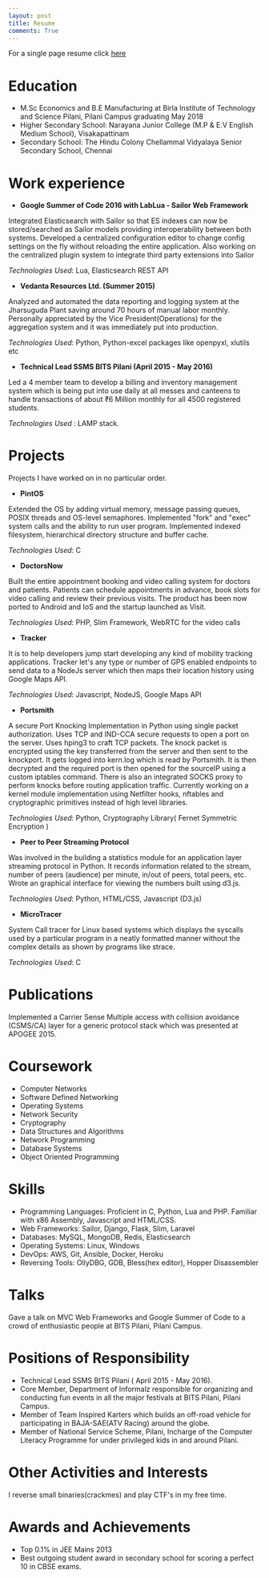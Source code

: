 ```yaml
---
layout: post
title: Resume
comments: True
---
```

For a single page resume click [here](/resume)

# Education

* M.Sc Economics and B.E Manufacturing at Birla Institute of Technology and Science Pilani, Pilani Campus graduating May 2018
* Higher Secondary School: Narayana Junior College (M.P & E.V English Medium School), Visakapattinam
* Secondary School: The Hindu Colony Chellammal Vidyalaya Senior Secondary School, Chennai

# Work experience

* **Google Summer of Code 2016 with LabLua - Sailor Web Framework**

Integrated Elasticsearch with Sailor so that ES indexes can now be stored/searched as Sailor models providing interoperability between both systems. Developed a centralized configuration editor to change config settings on the fly without reloading the entire application. Also working on the centralized plugin system to integrate third party extensions into Sailor

_Technologies Used_: Lua, Elasticsearch REST API

* **Vedanta Resources Ltd. (Summer 2015)**

Analyzed and automated the data reporting and logging system at the Jharsuguda Plant saving around 70 hours of manual labor monthly. Personally appreciated by the Vice President(Operations) for the aggregation system and it was immediately put into production. 

_Technologies Used_: Python, Python-excel packages like openpyxl, xlutils etc

* **Technical Lead  SSMS BITS Pilani (April 2015 - May 2016)**

Led a 4 member team to develop a billing and inventory management system which is being put into use daily at all messes and canteens to handle transactions of about ₹6 Million monthly for all 4500 registered students.

_Technologies Used_ : LAMP stack.

# Projects

Projects I have worked on in no particular order.

* **PintOS**

Extended the OS by adding virtual memory, message passing queues, POSIX threads and OS-level semaphores. Implemented "fork" and "exec" system calls and the ability to run user program. Implemented indexed filesystem, hierarchical directory structure and buffer cache.

_Technologies Used_: C

* **DoctorsNow**

Built the entire appointment booking and video calling system for doctors and patients. Patients can schedule appointments in advance, book slots for video calling and review their previous visits. The product has been now ported to Android and IoS and the startup launched as Visit.

_Technologies Used_: PHP, Slim Framework, WebRTC for the video calls

* **Tracker**

It is to help developers jump start developing any kind of mobility tracking applications. Tracker let's any type or number of GPS enabled endpoints to send data to a NodeJs server which then maps their location history using Google Maps API. 

_Technologies Used_: Javascript, NodeJS, Google Maps API

* **Portsmith**

A secure Port Knocking Implementation in Python using single packet authorization. Uses TCP and IND-CCA secure requests to open a port on the server. Uses hping3 to craft TCP packets. The knock packet is encrypted using the key transferred from the server and then sent to the knockport. It gets logged into kern.log which is read by Portsmith. It is then decrypted and the required port is then opened for the sourceIP using a custom iptables command. There is also an integrated SOCKS proxy to perform knocks before routing application traffic. Currently working on a kernel module implementation using Netfilter hooks, nftables and cryptographic primitives instead of high level libraries.

_Technologies Used_: Python, Cryptography Library( Fernet Symmetric Encryption )

* **Peer to Peer Streaming Protocol**

Was involved in the building a statistics module for an application layer streaming protocol in Python. It records information related to the stream, number of peers (audience) per minute, in/out of peers, total peers, etc. Wrote an graphical interface for viewing the numbers built using d3.js.

_Technologies Used_: Python, HTML/CSS, Javascript (D3.js)

* **MicroTracer**

System Call tracer for Linux based systems which displays the syscalls used by a particular program in a neatly formatted manner without the complex details as shown by programs like strace. 

_Technologies Used_: C

# Publications

Implemented a Carrier Sense Multiple access with collision avoidance (CSMS/CA) layer for a generic protocol stack which was presented at APOGEE 2015.


# Coursework

* Computer Networks
* Software Defined Networking
* Operating Systems
* Network Security
* Cryptography
* Data Structures and Algorithms
* Network Programming
* Database Systems
* Object Oriented Programming

# Skills

* Programming Languages: Proficient in C, Python, Lua and PHP. Familiar with x86 Assembly, Javascript and HTML/CSS. 
* Web Frameworks: Sailor, Django, Flask, Slim, Laravel
* Databases: MySQL, MongoDB, Redis, Elasticsearch
* Operating Systems: Linux, Windows
* DevOps: AWS, Git, Ansible, Docker, Heroku
* Reversing Tools: OllyDBG, GDB, Bless(hex editor), Hopper Disassembler

# Talks

Gave a talk on MVC Web Frameworks and Google Summer of Code to a crowd of enthusiastic people at BITS Pilani, Pilani Campus.

# Positions of Responsibility

* Technical Lead SSMS BITS Pilani ( April 2015 - May 2016).
* Core Member, Department of Informalz responsible for organizing and conducting fun events in all the major festivals at BITS Pilani, Pilani Campus.
* Member of Team Inspired Karters which builds an off-road vehicle for participating in BAJA-SAE(ATV Racing) around the globe.
* Member of National Service Scheme, Pilani, Incharge of the Computer Literacy Programme for under privileged kids in and around Pilani.

# Other Activities and Interests

I reverse small binaries(crackmes) and play CTF's in my free time. 

# Awards and Achievements

* Top 0.1% in JEE Mains 2013
* Best outgoing student award in secondary school for scoring a perfect 10 in CBSE exams. 
